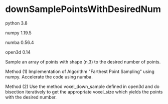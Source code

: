 # downSamplePointsWithDesiredNum

python 3.8

numpy 1.19.5

numba 0.56.4

open3d 0.14


Sample an array of points with shape (n,3) to the desired number of points.


Method (1) Implementation of Algorithm "Farthest Point Sampling" using numpy. Accelerate the code using numba.

Method (2) Use the method voxel_down_sample defined in open3d and do bisection iteratively to get the appropriate voxel_size which yields the points with the desired number.

